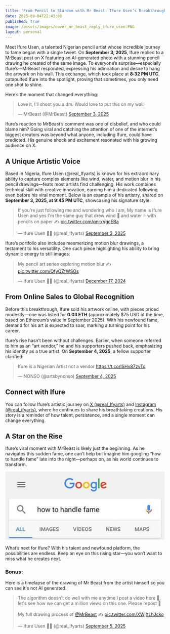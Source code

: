 ```yaml
---
title: 'From Pencil to Stardom with Mr Beast: Ifure Usen’s Breakthrough Moment on X'
date: 2025-09-04T22:43:00
published: true
image: /assets/images/cover_mr_beast_reply_ifure_usen.PNG
layout: personal
---
```

Meet Ifure Usen, a talented Nigerian pencil artist whose incredible journey to fame began with a single tweet. On **September 3, 2025**, Ifure replied to a MrBeast post on X featuring an AI-generated photo with a stunning pencil drawing he created of the same image. To everyone’s surprise—especially Ifure’s—MrBeast responded, expressing his admiration and desire to hang the artwork on his wall. This exchange, which took place at **8:32 PM UTC**, catapulted Ifure into the spotlight, proving that sometimes, you only need one shot to shine.

Here’s the moment that changed everything:

<blockquote class="twitter-tweet"><p lang="en" dir="ltr">Love it, I’ll shoot you a dm. Would love to put this on my wall!</p>&mdash; MrBeast (@MrBeast) <a href="https://twitter.com/MrBeast/status/1963265389078421658?ref_src=twsrc%5Etfw">September 3, 2025</a></blockquote> <script async src="https://platform.twitter.com/widgets.js" charset="utf-8"></script>

Ifure’s reaction to MrBeast’s comment was one of disbelief, and who could blame him? Going viral and catching the attention of one of the internet’s biggest creators was beyond what anyone, including Ifure, could have predicted. His genuine shock and excitement resonated with his growing audience on X.

## A Unique Artistic Voice

Based in Nigeria, Ifure Usen (@real_Ifyarts) is known for his extraordinary ability to capture complex elements like wind, water, and motion blur in his pencil drawings—feats most artists find challenging. His work combines technical skill with creative innovation, earning him a dedicated following even before his viral moment. Below is an example of his artistry, shared on **September 3, 2025, at 9:45 PM UTC**, showcasing his signature style:

<blockquote class="twitter-tweet"><p lang="en" dir="ltr">If you're just following me and wondering who I am, My name is Ifure Usen and yes I'm the same guy that drew wind 🍃 and water 💦 with pencils on paper ✍️ <a href="https://t.co/qnrxVgcEBa">pic.twitter.com/qnrxVgcEBa</a></p>&mdash; Ifure Usen ✊🏾 (@real_Ifyarts) <a href="https://twitter.com/real_Ifyarts/status/1963368856057254289?ref_src=twsrc%5Etfw">September 3, 2025</a></blockquote> <script async src="https://platform.twitter.com/widgets.js" charset="utf-8"></script>

Ifure’s portfolio also includes mesmerizing motion blur drawings, a testament to his versatility. One such piece highlighting his ability to bring dynamic energy to still images:

<blockquote class="twitter-tweet"><p lang="en" dir="ltr">My pencil art series exploring motion blur ✍️ <a href="https://t.co/QfyQZfWSOs">pic.twitter.com/QfyQZfWSOs</a></p>&mdash; Ifure Usen ✊🏾 (@real_Ifyarts) <a href="https://twitter.com/real_Ifyarts/status/1868926961873285512?ref_src=twsrc%5Etfw">December 17, 2024</a></blockquote> <script async src="https://platform.twitter.com/widgets.js" charset="utf-8"></script>

## From Online Sales to Global Recognition

Before this breakthrough, Ifure sold his artwork online, with pieces priced modestly—one was listed for **0.03 ETH** (approximately $75 USD at the time, based on Ethereum’s value in September 2025). With his newfound fame, demand for his art is expected to soar, marking a turning point for his career.

Ifure’s rise hasn’t been without challenges. Earlier, when someone referred to him as an “art vendor,” he and his supporters pushed back, emphasizing his identity as a true artist. On **September 4, 2025**, a fellow supporter clarified:

<blockquote class="twitter-tweet"><p lang="en" dir="ltr">Ifure is a Nigerian Artist not a vendor <a href="https://t.co/ISHv87zvTq">https://t.co/ISHv87zvTq</a></p>&mdash; NONSO (@artsbynonso) <a href="https://twitter.com/artsbynonso/status/1963545222698131735?ref_src=twsrc%5Etfw">September 4, 2025</a></blockquote> <script async src="https://platform.twitter.com/widgets.js" charset="utf-8"></script>

## Connect with Ifure

You can follow Ifure’s artistic journey on [X (@real_Ifyarts)](https://x.com/real_Ifyarts) and [Instagram (@real_ifyarts)](https://www.instagram.com/real_ifyarts), where he continues to share his breathtaking creations. His story is a reminder of how talent, persistence, and a single moment can change everything.

## A Star on the Rise

Ifure’s viral moment with MrBeast is likely just the beginning. As he navigates this sudden fame, one can’t help but imagine him googling “how to handle fame” late into the night—perhaps on, as his world continues to transform.

![Ifure Usen, likely overwhelmed and googling how to handle fame](/assets/images/how_to_handle_fame_google_screenshot.jpeg)

What’s next for Ifure? With his talent and newfound platform, the possibilities are endless. Keep an eye on this rising star—you won’t want to miss what he creates next.

### Bonus:

Here is a timelapse of the drawing of Mr Beast from the artist himself so you can see it's not AI generated.

<blockquote class="twitter-tweet" data-media-max-width="560"><p lang="en" dir="ltr">The algorithm doesn't do well with me anytime I post a video here 🥲, let's see how we can get a million views on this one. Please repost 🙏<br><br>My full drawing process of <a href="https://twitter.com/MrBeast?ref_src=twsrc%5Etfw">@MrBeast</a> ✍️ <a href="https://t.co/XWjXLhJcko">pic.twitter.com/XWjXLhJcko</a></p>&mdash; Ifure Usen ✊🏾 (@real_Ifyarts) <a href="https://twitter.com/real_Ifyarts/status/1963984024788975883?ref_src=twsrc%5Etfw">September 5, 2025</a></blockquote> <script async src="https://platform.twitter.com/widgets.js" charset="utf-8"></script>
